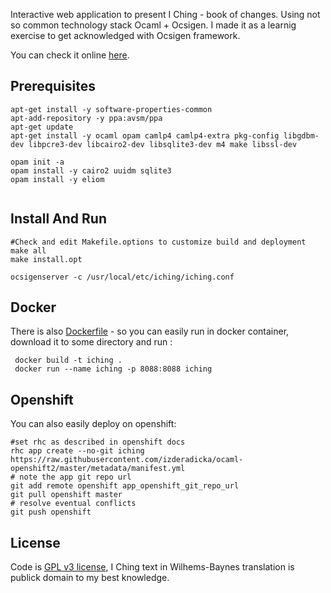 Interactive web application to present I Ching - book of changes.
Using not so common technology stack Ocaml + Ocsigen. 
I made it as a learnig exercise to get acknowledged with Ocsigen framework.

You can check it online [here](http://iching.zderadicka.eu).



Prerequisites
-------------

```
apt-get install -y software-properties-common
apt-add-repository -y ppa:avsm/ppa 
apt-get update
apt-get install -y ocaml opam camlp4 camlp4-extra pkg-config libgdbm-dev libpcre3-dev libcairo2-dev libsqlite3-dev m4 make libssl-dev   

opam init -a
opam install -y cairo2 uuidm sqlite3
opam install -y eliom


```

Install And Run 
---------------

```
#Check and edit Makefile.options to customize build and deployment
make all
make install.opt

ocsigenserver -c /usr/local/etc/iching/iching.conf
```

Docker
------
There is also [Dockerfile](https://github.com/izderadicka/iching/blob/master/Dockerfile) - so you can easily run in docker container, download it to some directory and run :
```
 docker build -t iching .
 docker run --name iching -p 8088:8088 iching
```

Openshift
---------
You can also easily deploy on openshift:
```
#set rhc as described in openshift docs
rhc app create --no-git iching https://raw.githubusercontent.com/izderadicka/ocaml-openshift2/master/metadata/manifest.yml
# note the app git repo url
git add remote openshift app_openshift_git_repo_url
git pull openshift master
# resolve eventual conflicts
git push openshift
```

License
-------

Code is [GPL v3 license](http://www.gnu.org/copyleft/gpl.html),  I Ching text in Wilhems-Baynes translation is publick domain to my best knowledge.
